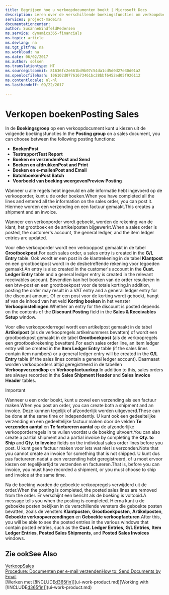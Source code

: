 ```yaml
---
title: Begrijpen hoe u verkoopdocumenten boekt | Microsoft Docs
description: Leren over de verschillende boekingsfuncties om verkoopdocumenten te boeken.
services: project-madeira
documentationcenter: 
author: SusanneWindfeldPedersen
ms.service: dynamics365-financials
ms.topic: article
ms.devlang: na
ms.tgt_pltfrm: na
ms.workload: na
ms.date: 06/02/2017
ms.author: solsen
ms.translationtype: HT
ms.sourcegitcommit: 81636fc2e661bd9b07c54da1cd5d0d27e30d01a2
ms.openlocfilehash: 106102d07761673461bc28bbf6452ed05f926112
ms.contentlocale: nl-nl
ms.lasthandoff: 09/22/2017

---
```

# <a name="posting-sales"></a><span data-ttu-id="c1721-103">Verkopen boeken</span><span class="sxs-lookup"><span data-stu-id="c1721-103">Posting Sales</span></span>
<span data-ttu-id="c1721-104">In de **Boekingsgroep** op een verkoopdocument kunt u kiezen uit de volgende boekingsfuncties:</span><span class="sxs-lookup"><span data-stu-id="c1721-104">In the **Posting group** on a sales document, you can choose between the following posting functions:</span></span>

* <span data-ttu-id="c1721-105">**Boeken**</span><span class="sxs-lookup"><span data-stu-id="c1721-105">**Post**</span></span>
* <span data-ttu-id="c1721-106">**Testrapport**</span><span class="sxs-lookup"><span data-stu-id="c1721-106">**Test Report**</span></span>
* <span data-ttu-id="c1721-107">**Boeken en verzenden**</span><span class="sxs-lookup"><span data-stu-id="c1721-107">**Post and Send**</span></span>
* <span data-ttu-id="c1721-108">**Boeken en afdrukken**</span><span class="sxs-lookup"><span data-stu-id="c1721-108">**Post and Print**</span></span>
* <span data-ttu-id="c1721-109">**Boeken en e-mailen**</span><span class="sxs-lookup"><span data-stu-id="c1721-109">**Post and Email**</span></span>
* <span data-ttu-id="c1721-110">**Batchboeken**</span><span class="sxs-lookup"><span data-stu-id="c1721-110">**Post Batch**</span></span>
* <span data-ttu-id="c1721-111">**Voorbeeld van boeking weergeven**</span><span class="sxs-lookup"><span data-stu-id="c1721-111">**Preview Posting**</span></span>

<span data-ttu-id="c1721-112">Wanneer u alle regels hebt ingevuld en alle informatie hebt ingevoerd op de verkooporder, kunt u de order boeken.</span><span class="sxs-lookup"><span data-stu-id="c1721-112">When you have completed all the lines and entered all the information on the sales order, you can post it.</span></span> <span data-ttu-id="c1721-113">Hiermee worden een verzending en een factuur gemaakt.</span><span class="sxs-lookup"><span data-stu-id="c1721-113">This creates a shipment and an invoice.</span></span>

<span data-ttu-id="c1721-114">Wanneer een verkooporder wordt geboekt, worden de rekening van de klant, het grootboek en de artikelposten bijgewerkt.</span><span class="sxs-lookup"><span data-stu-id="c1721-114">When a sales order is posted, the customer's account, the general ledger, and the item ledger entries are updated.</span></span>

<span data-ttu-id="c1721-115">Voor elke verkooporder wordt een verkooppost gemaakt in de tabel **Grootboekpost**.</span><span class="sxs-lookup"><span data-stu-id="c1721-115">For each sales order, a sales entry is created in the **G/L Entry** table.</span></span> <span data-ttu-id="c1721-116">Ook wordt er een post in de klantrekening in de tabel **Klantpost** en een grootboekpost wordt in de desbetreffende rekening voor tegoeden gemaakt.</span><span class="sxs-lookup"><span data-stu-id="c1721-116">An entry is also created in the customer's account in the **Cust. Ledger Entry** table and a general ledger entry is created in the relevant receivables account.</span></span> <span data-ttu-id="c1721-117">Bovendien kan het boeken van de order resulteren in een btw-post en een grootboekpost voor de totale korting.</span><span class="sxs-lookup"><span data-stu-id="c1721-117">In addition, posting the order may result in a VAT entry and a general ledger entry for the discount amount.</span></span> <span data-ttu-id="c1721-118">Of er een post voor de korting wordt geboekt, hangt af van de inhoud van het veld **Korting boeken** in het venster **Verkoopinstellingen**.</span><span class="sxs-lookup"><span data-stu-id="c1721-118">Whether an entry for the discount is posted depends on the contents of the **Discount Posting** field in the **Sales & Receivables Setup** window.</span></span>

<span data-ttu-id="c1721-119">Voor elke verkooporderregel wordt een artikelpost gemaakt in de tabel **Artikelpost** (als de verkoopregels artikelnummers bevatten) of wordt een grootboekpost gemaakt in de tabel **Grootboekpost** (als de verkoopregels een grootboekrekening bevatten).</span><span class="sxs-lookup"><span data-stu-id="c1721-119">For each sales order line, an item ledger entry will be created in the **Item Ledger Entry** table (if the sales lines contain item numbers) or a general ledger entry will be created in the **G/L Entry** table (if the sales lines contain a general ledger account).</span></span> <span data-ttu-id="c1721-120">Daarnaast worden verkooporders altijd geregistreerd in de tabellen **Verkoopverzendkop** en **Verkoopfactuurkop**.</span><span class="sxs-lookup"><span data-stu-id="c1721-120">In addition to this, sales orders are always recorded in the **Sales Shipment Header** and **Sales Invoice Header** tables.</span></span>

> [!IMPORTANT]  
>   <span data-ttu-id="c1721-121">Wanneer u een order boekt, kunt u zowel een verzending als een factuur maken.</span><span class="sxs-lookup"><span data-stu-id="c1721-121">When you post an order, you can create both a shipment and an invoice.</span></span> <span data-ttu-id="c1721-122">Deze kunnen tegelijk of afzonderlijk worden uitgevoerd.</span><span class="sxs-lookup"><span data-stu-id="c1721-122">These can be done at the same time or independently.</span></span> <span data-ttu-id="c1721-123">U kunt ook een gedeeltelijke verzending en een gedeeltelijke factuur maken door de velden **Te verzenden aantal** en **Te factureren aantal** op de afzonderlijke verkooporderregels in te vullen voordat u de boeking uitvoert.</span><span class="sxs-lookup"><span data-stu-id="c1721-123">You can also create a partial shipment and a partial invoice by completing the **Qty. to Ship** and **Qty. to Invoice** fields on the individual sales order lines before you post.</span></span> <span data-ttu-id="c1721-124">U kunt geen factuur maken voor iets wat niet is verzonden.</span><span class="sxs-lookup"><span data-stu-id="c1721-124">Note that you cannot create an invoice for something that is not shipped.</span></span> <span data-ttu-id="c1721-125">U kunt dus pas factureren nadat u een verzending hebt geregistreerd, of u moet ervoor kiezen om tegelijkertijd te verzenden en factureren.</span><span class="sxs-lookup"><span data-stu-id="c1721-125">That is, before you can invoice, you must have recorded a shipment, or you must choose to ship and invoice at the same time.</span></span>

<span data-ttu-id="c1721-126">Na de boeking worden de geboekte verkoopregels verwijderd uit de order.</span><span class="sxs-lookup"><span data-stu-id="c1721-126">When the posting is completed, the posted sales lines are removed from the order.</span></span> <span data-ttu-id="c1721-127">Er verschijnt een bericht als de boeking is voltooid.</span><span class="sxs-lookup"><span data-stu-id="c1721-127">A message tells you when the posting is completed.</span></span> <span data-ttu-id="c1721-128">Hierna kunt u de geboekte posten bekijken in de verschillende vensters die geboekte posten bevatten, zoals de vensters **Klantposten**, **Grootboekposten**, **Artikelposten**, **Geboekte verkoopverzendingen** en **Geboekte verkoopfacturen**.</span><span class="sxs-lookup"><span data-stu-id="c1721-128">After this, you will be able to see the posted entries in the various windows that contain posted entries, such as the **Cust. Ledger Entries**, **G/L Entries**, **Item Ledger Entries**, **Posted Sales Shipments**, and **Posted Sales Invoices** windows.</span></span>

## <a name="see-also"></a><span data-ttu-id="c1721-129">Zie ook</span><span class="sxs-lookup"><span data-stu-id="c1721-129">See Also</span></span>
[<span data-ttu-id="c1721-130">Verkoop</span><span class="sxs-lookup"><span data-stu-id="c1721-130">Sales</span></span>](sales-manage-sales.md)  
[<span data-ttu-id="c1721-131">Procedure: Documenten per e-mail verzenden</span><span class="sxs-lookup"><span data-stu-id="c1721-131">How to: Send Documents by Email</span></span>](ui-how-send-documents-email.md)  
<span data-ttu-id="c1721-132">[Werken met [!INCLUDE[d365fin](includes/d365fin_md.md)]](ui-work-product.md)</span><span class="sxs-lookup"><span data-stu-id="c1721-132">[Working with [!INCLUDE[d365fin](includes/d365fin_md.md)]](ui-work-product.md)</span></span>


